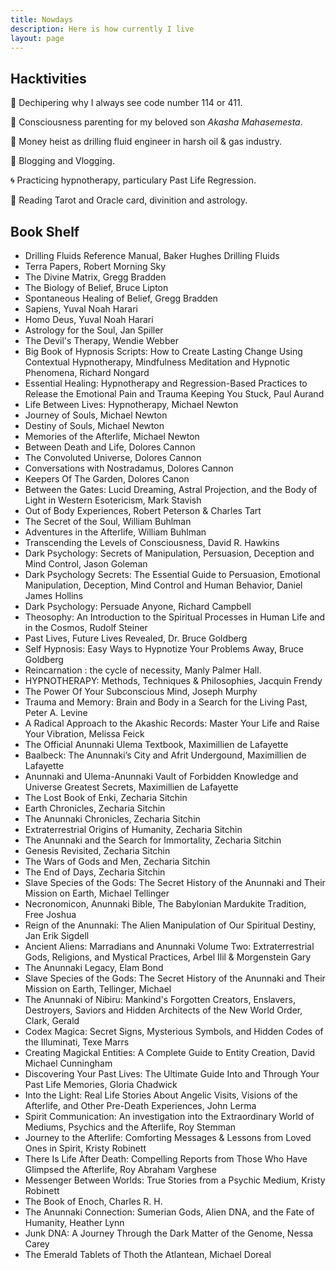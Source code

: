 ```yaml
---
title: Nowdays
description: Here is how currently I live
layout: page
---
```


## Hacktivities

👻 Dechipering why I always see code number 114 or 411.

🐣 Consciousness parenting for my beloved son *Akasha Mahasemesta*.

👷 Money heist as drilling fluid engineer in harsh oil & gas industry.

🔖 Blogging and Vlogging.

🌀 Practicing hypnotherapy, particulary Past Life Regression.

🎴 Reading Tarot and Oracle card, divinition and astrology.

## Book Shelf

- Drilling Fluids Reference Manual, Baker Hughes Drilling Fluids
- Terra Papers, Robert Morning Sky
- The Divine Matrix, Gregg Bradden
- The Biology of Belief, Bruce Lipton
- Spontaneous Healing of Belief, Gregg Bradden
- Sapiens, Yuval Noah Harari
- Homo Deus, Yuval Noah Harari
- Astrology for the Soul, Jan Spiller
- The Devil's Therapy, Wendie Webber
- Big Book of Hypnosis Scripts: How to Create Lasting Change Using Contextual Hypnotherapy, Mindfulness Meditation and Hypnotic Phenomena, Richard Nongard
- Essential Healing: Hypnotherapy and Regression-Based Practices to Release the Emotional Pain and Trauma Keeping You Stuck, Paul Aurand
- Life Between Lives: Hypnotherapy, Michael Newton
- Journey of Souls, Michael Newton
- Destiny of Souls, Michael Newton
- Memories of the Afterlife, Michael Newton
- Between Death and Life, Dolores Cannon
- The Convoluted Universe, Dolores Cannon
- Conversations with Nostradamus, Dolores Cannon
- Keepers Of The Garden, Dolores Canon
- Between the Gates: Lucid Dreaming, Astral Projection, and the Body of Light in Western Esotericism, Mark Stavish
- Out of Body Experiences, Robert Peterson & Charles Tart
- The Secret of the Soul, William Buhlman
- Adventures in the Afterlife, William Buhlman
- Transcending the Levels of Consciousness, David R. Hawkins
- Dark Psychology: Secrets of Manipulation, Persuasion, Deception and Mind Control, Jason Goleman
- Dark Psychology Secrets: The Essential Guide to Persuasion, Emotional Manipulation, Deception, Mind Control and Human Behavior, Daniel James Hollins
- Dark Psychology: Persuade Anyone, Richard Campbell
- Theosophy: An Introduction to the Spiritual Processes in Human Life and in the Cosmos, Rudolf Steiner
- Past Lives, Future Lives Revealed, Dr. Bruce Goldberg
- Self Hypnosis: Easy Ways to Hypnotize Your Problems Away, Bruce Goldberg
- Reincarnation : the cycle of necessity, Manly Palmer Hall.
- HYPNOTHERAPY: Methods, Techniques & Philosophies, Jacquin Frendy
- The Power Of Your Subconscious Mind, Joseph Murphy
- Trauma and Memory: Brain and Body in a Search for the Living Past, Peter A. Levine
- A Radical Approach to the Akashic Records: Master Your Life and Raise Your Vibration, Melissa Feick
- The Official Anunnaki Ulema Textbook, Maximillien de Lafayette
- Baalbeck: The Anunnaki’s City and Afrit Undergound, Maximillien de Lafayette
- Anunnaki and Ulema-Anunnaki Vault of Forbidden Knowledge and Universe Greatest Secrets, Maximillien de Lafayette
- The Lost Book of Enki, Zecharia Sitchin
- Earth Chronicles, Zecharia Sitchin
- The Anunnaki Chronicles, Zecharia Sitchin
- Extraterrestrial Origins of Humanity, Zecharia Sitchin
- The Anunnaki and the Search for Immortality, Zecharia Sitchin
- Genesis Revisited, Zecharia Sitchin
- The Wars of Gods and Men, Zecharia Sitchin
- The End of Days, Zecharia Sitchin
- Slave Species of the Gods: The Secret History of the Anunnaki and Their Mission on Earth, Michael Tellinger
- Necronomicon, Anunnaki Bible, The Babylonian Mardukite Tradition, Free Joshua
- Reign of the Anunnaki: The Alien Manipulation of Our Spiritual Destiny, Jan Erik Sigdell
- Ancient Aliens: Marradians and Anunnaki Volume Two: Extraterrestrial Gods, Religions, and Mystical Practices, Arbel Ilil & Morgenstein Gary
- The Anunnaki Legacy, Elam Bond
- Slave Species of the Gods: The Secret History of the Anunnaki and Their Mission on Earth, Tellinger, Michael
- The Anunnaki of Nibiru: Mankind's Forgotten Creators, Enslavers, Destroyers, Saviors and Hidden Architects of the New World Order, Clark, Gerald
- Codex Magica: Secret Signs, Mysterious Symbols, and Hidden Codes of the Illuminati, Texe Marrs
- Creating Magickal Entities: A Complete Guide to Entity Creation, David Michael Cunningham
- Discovering Your Past Lives: The Ultimate Guide Into and Through Your Past Life Memories, Gloria Chadwick
- Into the Light: Real Life Stories About Angelic Visits, Visions of the Afterlife, and Other Pre-Death Experiences, John Lerma
- Spirit Communication: An investigation into the Extraordinary World of Mediums, Psychics and the Afterlife, Roy Stemman
- Journey to the Afterlife: Comforting Messages & Lessons from Loved Ones in Spirit, Kristy Robinett
- There Is Life After Death: Compelling Reports from Those Who Have Glimpsed the Afterlife, Roy Abraham Varghese
- Messenger Between Worlds: True Stories from a Psychic Medium, Kristy Robinett
- The Book of Enoch, Charles R. H.
- The Anunnaki Connection: Sumerian Gods, Alien DNA, and the Fate of Humanity, Heather Lynn
- Junk DNA: A Journey Through the Dark Matter of the Genome, Nessa Carey
- The Emerald Tablets of Thoth the Atlantean, Michael Doreal